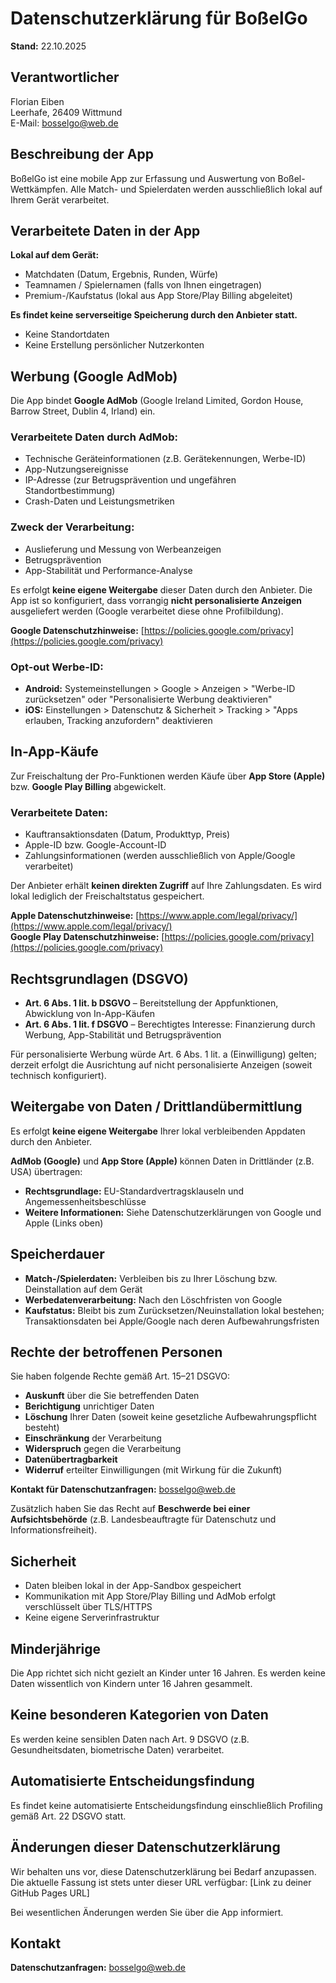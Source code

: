 # Datenschutzerklärung für BoßelGo

**Stand:** 22.10.2025

## Verantwortlicher

Florian Eiben  
Leerhafe, 26409 Wittmund  
E-Mail: bosselgo@web.de

## Beschreibung der App

BoßelGo ist eine mobile App zur Erfassung und Auswertung von Boßel-Wettkämpfen. Alle Match- und Spielerdaten werden ausschließlich lokal auf Ihrem Gerät verarbeitet.

## Verarbeitete Daten in der App

**Lokal auf dem Gerät:**
- Matchdaten (Datum, Ergebnis, Runden, Würfe)
- Teamnamen / Spielernamen (falls von Ihnen eingetragen)
- Premium-/Kaufstatus (lokal aus App Store/Play Billing abgeleitet)

**Es findet keine serverseitige Speicherung durch den Anbieter statt.**
- Keine Standortdaten
- Keine Erstellung persönlicher Nutzerkonten

## Werbung (Google AdMob)

Die App bindet **Google AdMob** (Google Ireland Limited, Gordon House, Barrow Street, Dublin 4, Irland) ein.

### Verarbeitete Daten durch AdMob:
- Technische Geräteinformationen (z.B. Gerätekennungen, Werbe-ID)
- App-Nutzungsereignisse
- IP-Adresse (zur Betrugsprävention und ungefähren Standortbestimmung)
- Crash-Daten und Leistungsmetriken

### Zweck der Verarbeitung:
- Auslieferung und Messung von Werbeanzeigen
- Betrugsprävention
- App-Stabilität und Performance-Analyse

Es erfolgt **keine eigene Weitergabe** dieser Daten durch den Anbieter. Die App ist so konfiguriert, dass vorrangig **nicht personalisierte Anzeigen** ausgeliefert werden (Google verarbeitet diese ohne Profilbildung).

**Google Datenschutzhinweise:** [https://policies.google.com/privacy](https://policies.google.com/privacy)

### Opt-out Werbe-ID:
- **Android:** Systemeinstellungen > Google > Anzeigen > "Werbe-ID zurücksetzen" oder "Personalisierte Werbung deaktivieren"
- **iOS:** Einstellungen > Datenschutz & Sicherheit > Tracking > "Apps erlauben, Tracking anzufordern" deaktivieren

## In-App-Käufe

Zur Freischaltung der Pro-Funktionen werden Käufe über **App Store (Apple)** bzw. **Google Play Billing** abgewickelt.

### Verarbeitete Daten:
- Kauftransaktionsdaten (Datum, Produkttyp, Preis)
- Apple-ID bzw. Google-Account-ID
- Zahlungsinformationen (werden ausschließlich von Apple/Google verarbeitet)

Der Anbieter erhält **keinen direkten Zugriff** auf Ihre Zahlungsdaten. Es wird lokal lediglich der Freischaltstatus gespeichert.

**Apple Datenschutzhinweise:** [https://www.apple.com/legal/privacy/](https://www.apple.com/legal/privacy/)  
**Google Play Datenschutzhinweise:** [https://policies.google.com/privacy](https://policies.google.com/privacy)

## Rechtsgrundlagen (DSGVO)

- **Art. 6 Abs. 1 lit. b DSGVO** – Bereitstellung der Appfunktionen, Abwicklung von In-App-Käufen
- **Art. 6 Abs. 1 lit. f DSGVO** – Berechtigtes Interesse: Finanzierung durch Werbung, App-Stabilität und Betrugsprävention

Für personalisierte Werbung würde Art. 6 Abs. 1 lit. a (Einwilligung) gelten; derzeit erfolgt die Ausrichtung auf nicht personalisierte Anzeigen (soweit technisch konfiguriert).

## Weitergabe von Daten / Drittlandübermittlung

Es erfolgt **keine eigene Weitergabe** Ihrer lokal verbleibenden Appdaten durch den Anbieter.

**AdMob (Google)** und **App Store (Apple)** können Daten in Drittländer (z.B. USA) übertragen:
- **Rechtsgrundlage:** EU-Standardvertragsklauseln und Angemessenheitsbeschlüsse
- **Weitere Informationen:** Siehe Datenschutzerklärungen von Google und Apple (Links oben)

## Speicherdauer

- **Match-/Spielerdaten:** Verbleiben bis zu Ihrer Löschung bzw. Deinstallation auf dem Gerät
- **Werbedatenverarbeitung:** Nach den Löschfristen von Google
- **Kaufstatus:** Bleibt bis zum Zurücksetzen/Neuinstallation lokal bestehen; Transaktionsdaten bei Apple/Google nach deren Aufbewahrungsfristen

## Rechte der betroffenen Personen

Sie haben folgende Rechte gemäß Art. 15–21 DSGVO:
- **Auskunft** über die Sie betreffenden Daten
- **Berichtigung** unrichtiger Daten
- **Löschung** Ihrer Daten (soweit keine gesetzliche Aufbewahrungspflicht besteht)
- **Einschränkung** der Verarbeitung
- **Widerspruch** gegen die Verarbeitung
- **Datenübertragbarkeit**
- **Widerruf** erteilter Einwilligungen (mit Wirkung für die Zukunft)

**Kontakt für Datenschutzanfragen:** bosselgo@web.de

Zusätzlich haben Sie das Recht auf **Beschwerde bei einer Aufsichtsbehörde** (z.B. Landesbeauftragte für Datenschutz und Informationsfreiheit).

## Sicherheit

- Daten bleiben lokal in der App-Sandbox gespeichert
- Kommunikation mit App Store/Play Billing und AdMob erfolgt verschlüsselt über TLS/HTTPS
- Keine eigene Serverinfrastruktur

## Minderjährige

Die App richtet sich nicht gezielt an Kinder unter 16 Jahren. Es werden keine Daten wissentlich von Kindern unter 16 Jahren gesammelt.

## Keine besonderen Kategorien von Daten

Es werden keine sensiblen Daten nach Art. 9 DSGVO (z.B. Gesundheitsdaten, biometrische Daten) verarbeitet.

## Automatisierte Entscheidungsfindung

Es findet keine automatisierte Entscheidungsfindung einschließlich Profiling gemäß Art. 22 DSGVO statt.

## Änderungen dieser Datenschutzerklärung

Wir behalten uns vor, diese Datenschutzerklärung bei Bedarf anzupassen. Die aktuelle Fassung ist stets unter dieser URL verfügbar: [Link zu deiner GitHub Pages URL]

Bei wesentlichen Änderungen werden Sie über die App informiert.

## Kontakt

**Datenschutzanfragen:** bosselgo@web.de

